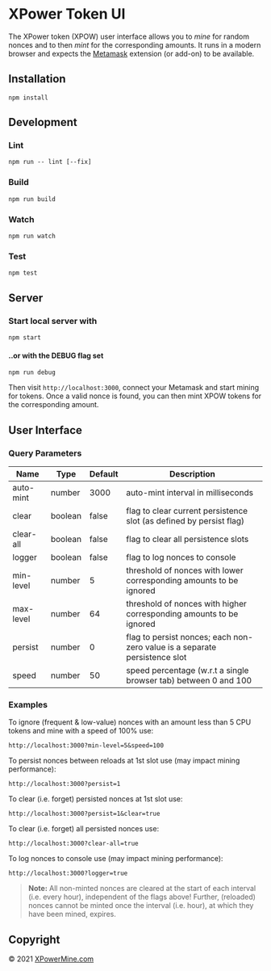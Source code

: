 # XPower Token UI

The XPower token (XPOW) user interface allows you to *mine* for random nonces and to then *mint* for the corresponding amounts. It runs in a modern browser and expects the [Metamask] extension (or add-on) to be available.

[Metamask]: https://metamask.io/

## Installation

```shell
npm install
```

## Development

### Lint

```shell
npm run -- lint [--fix]
```

### Build

```shell
npm run build
```

### Watch

```shell
npm run watch
```

### Test

```shell
npm test
```

## Server

### Start local server with

```shell
npm start
```

#### ..or with the DEBUG flag set

```shell
npm run debug
```

Then visit `http://localhost:3000`, connect your Metamask and start mining for tokens. Once a valid nonce is found, you can then mint XPOW tokens for the corresponding amount.

## User Interface

### Query Parameters

Name | Type | Default | Description
-----|------|---------|------------
auto-mint | number | 3000 | auto-mint interval in milliseconds
clear | boolean | false | flag to clear current persistence slot (as defined by persist flag)
clear-all | boolean | false | flag to clear all persistence slots
logger | boolean | false | flag to log nonces to console
min-level | number | 5 | threshold of nonces with lower corresponding amounts to be ignored
max-level | number | 64 | threshold of nonces with higher corresponding amounts to be ignored
persist | number | 0 | flag to persist nonces; each non-zero value is a separate persistence slot
speed | number | 50 | speed percentage (w.r.t a single browser tab) between 0 and 100

### Examples

To ignore (frequent & low-value) nonces with an amount less than 5 CPU tokens and mine with a speed of 100% use:

```
http://localhost:3000?min-level=5&speed=100
```

To persist nonces between reloads at 1st slot use (may impact mining performance):

```
http://localhost:3000?persist=1
```

To clear (i.e. forget) persisted nonces at 1st slot use:

```
http://localhost:3000?persist=1&clear=true
```

To clear (i.e. forget) all persisted nonces use:

```
http://localhost:3000?clear-all=true
```

To log nonces to console use (may impact mining performance):

```
http://localhost:3000?logger=true
```

> **Note:** All non-minted nonces are cleared at the start of each interval (i.e. every hour), independent of the flags above! Further, (reloaded) nonces cannot be minted once the interval (i.e. hour), at which they have been mined, expires.

## Copyright

 © 2021 [XPowerMine.com](https://www.xpowermine.com)
